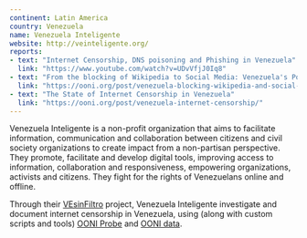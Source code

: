 ```yaml
---
continent: Latin America
country: Venezuela
name: Venezuela Inteligente
website: http://veinteligente.org/
reports:
- text: "Internet Censorship, DNS poisoning and Phishing in Venezuela"
  link: "https://www.youtube.com/watch?v=UDvVfjJ0Iq8"
- text: "From the blocking of Wikipedia to Social Media: Venezuela's Political Crisis"
  link: "https://ooni.org/post/venezuela-blocking-wikipedia-and-social-media-2019/"
- text: "The State of Internet Censorship in Venezuela"
  link: "https://ooni.org/post/venezuela-internet-censorship/"
---
```


Venezuela Inteligente is a non-profit organization that aims to facilitate information, communication and collaboration between citizens and civil society organizations to create impact from a non-partisan perspective. They promote, facilitate and develop digital tools, improving access to information, collaboration and responsiveness, empowering organizations, activists and citizens. They fight for the rights of Venezuelans online and offline. 

Through their [VEsinFiltro](https://vesinfiltro.com/) project, Venezuela Inteligente investigate and document internet censorship in Venezuela, using (along with custom scripts and tools) [OONI Probe](https://ooni.org/install/) and [OONI data](https://ooni.org/data/). 

